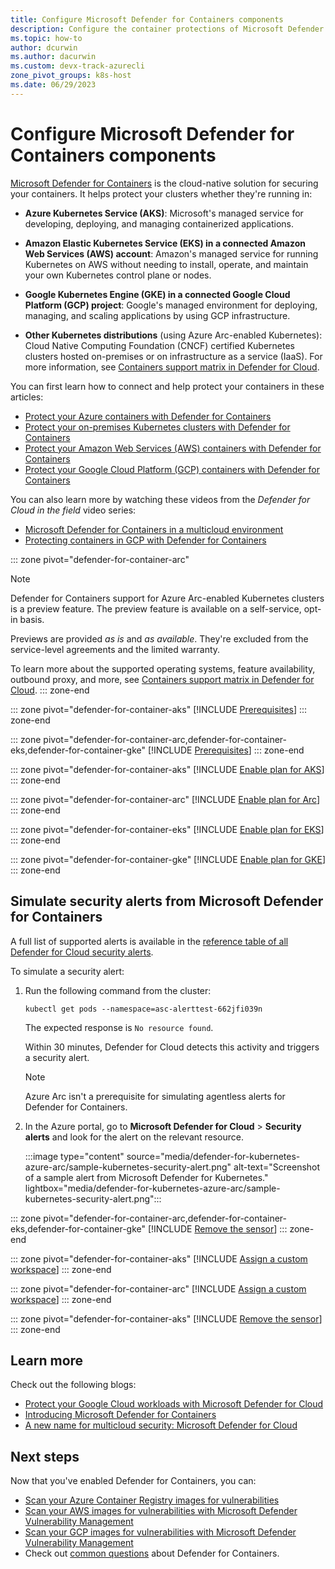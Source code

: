 ```yaml
---
title: Configure Microsoft Defender for Containers components
description: Configure the container protections of Microsoft Defender for Containers
ms.topic: how-to
author: dcurwin
ms.author: dacurwin
ms.custom: devx-track-azurecli
zone_pivot_groups: k8s-host
ms.date: 06/29/2023
---
```


# Configure Microsoft Defender for Containers components

[Microsoft Defender for Containers](defender-for-containers-introduction.md) is the cloud-native solution for securing your containers. It helps protect your clusters whether they're running in:

- **Azure Kubernetes Service (AKS)**: Microsoft's managed service for developing, deploying, and managing containerized applications.

- **Amazon Elastic Kubernetes Service (EKS) in a connected Amazon Web Services (AWS) account**: Amazon's managed service for running Kubernetes on AWS without needing to install, operate, and maintain your own Kubernetes control plane or nodes.

- **Google Kubernetes Engine (GKE) in a connected Google Cloud Platform (GCP) project**: Google's managed environment for deploying, managing, and scaling applications by using GCP infrastructure.

- **Other Kubernetes distributions** (using Azure Arc-enabled Kubernetes): Cloud Native Computing Foundation (CNCF) certified Kubernetes clusters hosted on-premises or on infrastructure as a service (IaaS). For more information, see [Containers support matrix in Defender for Cloud](support-matrix-defender-for-containers.md#on-premises-arc-enabled-kubernetes-clusters).

You can first learn how to connect and help protect your containers in these articles:

- [Protect your Azure containers with Defender for Containers](tutorial-enable-containers-azure.md)
- [Protect your on-premises Kubernetes clusters with Defender for Containers](tutorial-enable-containers-arc.md)
- [Protect your Amazon Web Services (AWS) containers with Defender for Containers](tutorial-enable-container-aws.md)
- [Protect your Google Cloud Platform (GCP) containers with Defender for Containers](tutorial-enable-container-gcp.md)

You can also learn more by watching these videos from the *Defender for Cloud in the field* video series:

- [Microsoft Defender for Containers in a multicloud environment](episode-nine.md)
- [Protecting containers in GCP with Defender for Containers](episode-ten.md)

::: zone pivot="defender-for-container-arc"
> [!NOTE]
> Defender for Containers support for Azure Arc-enabled Kubernetes clusters is a preview feature. The preview feature is available on a self-service, opt-in basis.
>
> Previews are provided *as is* and *as available*. They're excluded from the service-level agreements and the limited warranty.
>
> To learn more about the supported operating systems, feature availability, outbound proxy, and more, see [Containers support matrix in Defender for Cloud](support-matrix-defender-for-containers.md).
::: zone-end

::: zone pivot="defender-for-container-aks"
[!INCLUDE [Prerequisites](./includes/defender-for-container-prerequisites-aks.md)]
::: zone-end

::: zone pivot="defender-for-container-arc,defender-for-container-eks,defender-for-container-gke"
[!INCLUDE [Prerequisites](./includes/defender-for-container-prerequisites-arc-eks-gke.md)]
::: zone-end

::: zone pivot="defender-for-container-aks"
[!INCLUDE [Enable plan for AKS](./includes/defender-for-containers-enable-plan-aks.md)]
::: zone-end

::: zone pivot="defender-for-container-arc"
[!INCLUDE [Enable plan for Arc](./includes/defender-for-containers-enable-plan-arc.md)]
::: zone-end

::: zone pivot="defender-for-container-eks"
[!INCLUDE [Enable plan for EKS](./includes/defender-for-containers-enable-plan-eks.md)]
::: zone-end

::: zone pivot="defender-for-container-gke"
[!INCLUDE [Enable plan for GKE](./includes/defender-for-containers-enable-plan-gke.md)]
::: zone-end

## Simulate security alerts from Microsoft Defender for Containers

A full list of supported alerts is available in the [reference table of all Defender for Cloud security alerts](alerts-containers.md).

To simulate a security alert:

1. Run the following command from the cluster:

    ```console
    kubectl get pods --namespace=asc-alerttest-662jfi039n
    ```

    The expected response is `No resource found`.

    Within 30 minutes, Defender for Cloud detects this activity and triggers a security alert.

    > [!NOTE]
    > Azure Arc isn't a prerequisite for simulating agentless alerts for Defender for Containers.

1. In the Azure portal, go to **Microsoft Defender for Cloud** > **Security alerts** and look for the alert on the relevant resource.

    :::image type="content" source="media/defender-for-kubernetes-azure-arc/sample-kubernetes-security-alert.png" alt-text="Screenshot of a sample alert from Microsoft Defender for Kubernetes." lightbox="media/defender-for-kubernetes-azure-arc/sample-kubernetes-security-alert.png":::

::: zone pivot="defender-for-container-arc,defender-for-container-eks,defender-for-container-gke"
[!INCLUDE [Remove the sensor](./includes/defender-for-containers-remove-extension.md)]
::: zone-end

::: zone pivot="defender-for-container-aks"
[!INCLUDE [Assign a custom workspace](./includes/defender-for-containers-assign-workspace-aks.md)]
::: zone-end

::: zone pivot="defender-for-container-arc"
[!INCLUDE [Assign a custom workspace](./includes/defender-for-containers-assign-workspace-arc.md)]
::: zone-end

::: zone pivot="defender-for-container-aks"
[!INCLUDE [Remove the sensor](./includes/defender-for-containers-remove-profile.md)]
::: zone-end

## Learn more

Check out the following blogs:

- [Protect your Google Cloud workloads with Microsoft Defender for Cloud](https://techcommunity.microsoft.com/t5/microsoft-defender-for-cloud/protect-your-google-cloud-workloads-with-microsoft-defender-for/ba-p/3073360)
- [Introducing Microsoft Defender for Containers](https://techcommunity.microsoft.com/t5/microsoft-defender-for-cloud/introducing-microsoft-defender-for-containers/ba-p/2952317)
- [A new name for multicloud security: Microsoft Defender for Cloud](https://techcommunity.microsoft.com/t5/microsoft-defender-for-cloud/a-new-name-for-multi-cloud-security-microsoft-defender-for-cloud/ba-p/2943020)

## Next steps

Now that you've enabled Defender for Containers, you can:

- [Scan your Azure Container Registry images for vulnerabilities](agentless-vulnerability-assessment-azure.md)
- [Scan your AWS images for vulnerabilities with Microsoft Defender Vulnerability Management](agentless-vulnerability-assessment-aws.md)
- [Scan your GCP images for vulnerabilities with Microsoft Defender Vulnerability Management](agentless-vulnerability-assessment-gcp.md)
- Check out [common questions](faq-defender-for-containers.yml) about Defender for Containers.
